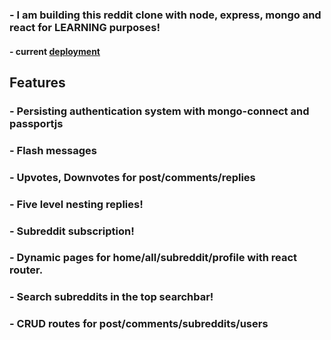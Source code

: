 ### - I am building this reddit clone with node, express, mongo and react for LEARNING purposes!

#### - current [deployment](https://shrouded-sierra-00610.herokuapp.com)

## Features
### - Persisting authentication system with mongo-connect and passportjs
### - Flash messages
### - Upvotes, Downvotes for post/comments/replies
### - Five level nesting replies!
### - Subreddit subscription!
### - Dynamic pages for home/all/subreddit/profile with react router.
### - Search subreddits in the top searchbar!
### - CRUD routes for post/comments/subreddits/users





